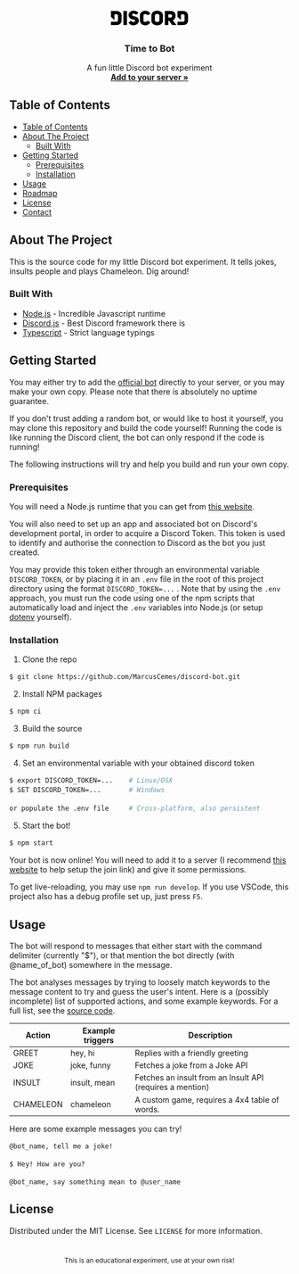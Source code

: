 <!-- PROJECT LOGO -->
<br />
<p align="center">
  <a href="https://discordapp.com/">
    <img src="assets/Discord-Wordmark-Black.svg" alt="Logo" width="150">
  </a>

  <h3 align="center">Time to Bot</h3>

  <p align="center">
    A fun little Discord bot experiment
    <br />
    <a href="https://discordapp.com/oauth2/authorize?client_id=688839891366576141&scope=bot&permissions=267910224"><strong>Add to your server »</strong></a>
  </p>
</p>



<!-- TABLE OF CONTENTS -->
## Table of Contents

- [Table of Contents](#table-of-contents)
- [About The Project](#about-the-project)
  - [Built With](#built-with)
- [Getting Started](#getting-started)
  - [Prerequisites](#prerequisites)
  - [Installation](#installation)
- [Usage](#usage)
- [Roadmap](#roadmap)
- [License](#license)
- [Contact](#contact)



<!-- ABOUT THE PROJECT -->
## About The Project

This is the source code for my little Discord bot experiment. It tells jokes, insults people and plays Chameleon. Dig around!

### Built With

* [Node.js](https://nodejs.org/) - Incredible Javascript runtime
* [Discord.js](https://discord.js.org/) - Best Discord framework there is
* [Typescript](https://www.typescriptlang.org/) - Strict language typings



<!-- GETTING STARTED -->
## Getting Started

You may either try to add the [official bot](https://discordapp.com/oauth2/authorize?client_id=688839891366576141&scope=bot&permissions=267910224) directly to your server, or you may make your own copy. Please note that there is absolutely no uptime guarantee.

If you don't trust adding a random bot, or would like to host it yourself, you may clone this repository and build the code yourself! Running the code is like running the Discord client, the bot can only respond if the code is running!

The following instructions will try and help you build and run your own copy.

### Prerequisites

You will need a Node.js runtime that you can get from [this website](https://nodejs.org/).

You will also need to set up an app and associated bot on Discord's development portal, in order to acquire a Discord Token. This token is used to identify and authorise the connection to Discord as the bot you just created.

You may provide this token either through an environmental variable `DISCORD_TOKEN`, or by placing it in an `.env` file in the root of this project directory using the format `DISCORD_TOKEN=...` . Note that by using the `.env` approach, you must run the code using one of the npm scripts that automatically load and inject the `.env` variables into Node.js (or setup [dotenv](https://github.com/motdotla/dotenv) yourself).

### Installation
1. Clone the repo
```sh
$ git clone https://github.com/MarcusCemes/discord-bot.git
```
2. Install NPM packages
```sh
$ npm ci
```
3. Build the source
```sh
$ npm run build
```
4. Set an environmental variable with your obtained discord token
```sh
$ export DISCORD_TOKEN=...    # Linux/OSX
$ SET DISCORD_TOKEN=...       # Windows

or populate the .env file     # Cross-platform, also persistent
```
5. Start the bot!
```sh
$ npm start
```
Your bot is now online! You will need to add it to a server (I recommend [this website](https://discordapi.com/permissions.html#267910224) to help setup the join link) and give it some permissions.

To get live-reloading, you may use `npm run develop`. If you use VSCode, this project also has a debug profile set up, just press `F5`.


<!-- USAGE EXAMPLES -->
## Usage

The bot will respond to messages that either start with the command delimiter (currently "$"), or that mention the bot directly (with @name_of_bot) somewhere in the message.

The bot analyses messages by trying to loosely match keywords to the message content to try and guess the user's intent. Here is a (possibly incomplete) list of supported actions, and some example keywords. For a full list, see the [source code](src/time_to_bot/message.ts).

| Action    | Example triggers | Description                                               |
|-----------|------------------|-----------------------------------------------------------|
| GREET     | hey, hi          | Replies with a friendly greeting                          |
| JOKE      | joke, funny      | Fetches a joke from a Joke API                            |
| INSULT    | insult, mean     | Fetches an insult from an Insult API (requires a mention) |
| CHAMELEON | chameleon        | A custom game, requires a 4x4 table of words.             |


Here are some example messages you can try!

```
@bot_name, tell me a joke!

$ Hey! How are you?

@bot_name, say something mean to @user_name
```

<!-- LICENSE -->
## License

Distributed under the MIT License. See `LICENSE` for more information.


<br />
<div align="center">
  <sub>
    This is an educational experiment, use at your own risk!
  </sub>
</div>